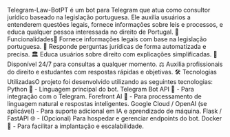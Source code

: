 Telegram-Law-BotPT é um bot para Telegram que atua como consultor jurídico baseado na legislação portuguesa. Ele auxilia usuários a entenderem questões legais, fornece informações sobre leis e processos, e educa qualquer pessoa interessada no direito de Portugal.
🚀 Funcionalidades📖 Fornece informações legais com base na legislação portuguesa.
🤖 Responde perguntas jurídicas de forma automatizada e precisa.
🏛 Educa usuários sobre direito com explicações simplificadas.
📌 Disponível 24/7 para consultas a qualquer momento.
⚖️ Auxilia profissionais do direito e estudantes com respostas rápidas e objetivas.
🛠 Tecnologias UtilizadasO projeto foi desenvolvido utilizando as seguintes tecnologias:
Python 🐍 - Linguagem principal do bot.
Telegram Bot API 🤖 - Para integração com o Telegram.
Forefront AI 🧠 - Para processamento de linguagem natural e respostas inteligentes.
Google Cloud / OpenAI (se aplicável) - Para suporte adicional em IA e aprendizado de máquina.
Flask / FastAPI 🌐 - (Opcional) Para hospedar e gerenciar endpoints do bot.
Docker 🐳 - Para facilitar a implantação e escalabilidade.

